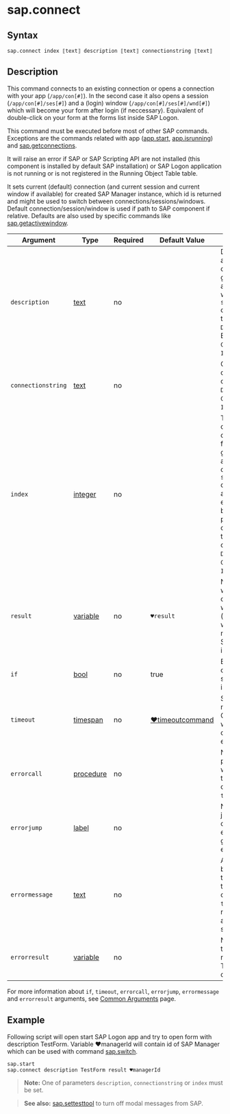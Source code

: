 ﻿# sap.connect

## Syntax

```G1ANT
sap.connect index ⟦text⟧ description ⟦text⟧ connectionstring ⟦text⟧
```

## Description

This command connects to an existing connection or opens a connection with your app (`/app/con[#]`). 
In the second case it also opens a session (`/app/con[#]/ses[#]`) and a (login) window 
(`/app/con[#]/ses[#]/wnd[#]`) which will become your form after login (if neccessary). 
Equivalent of double-click on  your form at the forms list inside SAP Logon.

This command must be executed before most of other SAP commands. Exceptions are the commands 
related with app ([app.start](../Application/SAPStartCommand.md), [app.isrunning](../Application/SAPIsRunningCommand.md))
and [sap.getconnections](SAPGetConnectionsCommand.md).

It will raise an error if SAP or SAP Scripting API are not installed (this component is installed 
by default SAP installation) or SAP Logon application is not running or is not registered
in the Running Object Table table.

It sets current (default) connection (and current session and current window if available) for
created SAP Manager instance, which id is returned and might be used to switch between 
connections/sessions/windows. Default connection/session/window is used if path to SAP component
if relative. Defaults are also used by specific commands like [sap.getactivewindow](../Windows/SAPGetActiveWindowCommand.md).

| Argument              | Type                                                              | Required | Default Value                                                | Description                                                  |
| --------------------- | ----------------------------------------------------------------- | -------- | ------------------------------------------------------------ | ------------------------------------------------------------ |
| `description`       | [text](/G1ANT.Addons/G1ANT.Language/Structures/TextStructure.md)          | no       |               | Description of active connection to connect to. You can get the list of all active connections with `sap.getconnections` command and take the description from `Description field`. Either `Description`, `ConnectionString` or `Index` has to be set. |
| `connectionstring` | [text](/G1ANT.Addons/G1ANT.Language/Structures/TextStructure.md)           | no       |              | Connection string to open new connection. Either `Description`, `ConnectionString` or `Index` has to be set. |
| `index`              | [integer](/G1ANT.Addons/G1ANT.Language/Structures/IntegerStructure.md)    | no       |               | The index of connection to connect to (starting from 0). You can get the list of all available connections with `sap.getconnections` command. Will raise an error if non-existent index will be used (use `name` parameter if no connection is open to connect a new one). Either `Description`, `ConnectionString` or `Index` has to be set. |
| `result`             | [variable](/G1ANT.Addons/G1ANT.Language/Structures/VariableStructure.md)  | no       | `♥result`   | Name of a variable where the command's result will be stored ([integer](/G1ANT.Addons/G1ANT.Language/Structures/IntegerStructure.md) structure with instance id for managing/swapping SAP Manager instances) |
| `if`                 | [bool](/G1ANT.Addons/G1ANT.Language/Structures/BooleanStructure.md)        | no       | true         | Executes the command only if a specified condition is true   |
| `timeout`           | [timespan](/G1ANT.Addons/G1ANT.Language/Structures/TimeSpanStructure.md)   | no       | [♥timeoutcommand](/G1ANT.Addons/G1ANT.Addon.Core//Variables/TimeoutCommandVariable.md) | Specifies time in milliseconds for G1ANT.Robot to wait for the command to be executed |
| `errorcall`         | [procedure](/G1ANT.Addons/G1ANT.Language/Structures/ProcedureStructure.md) | no       |              | Name of a procedure to call when the command throws an exception or when a given `timeout` expires |
| `errorjump`         | [label](/G1ANT.Addons/G1ANT.Language/Structures/LabelStructure.md)         | no       |              | Name of the label to jump to when the command throws an exception or when a given `timeout` expires |
| `errormessage`      | [text](/G1ANT.Addons/G1ANT.Language/Structures/TextStructure.md)           | no       |              | A message that will be shown in case the command throws an exception or when a given `timeout` expires, and no `errorjump` argument is specified |
| `errorresult`       | [variable](/G1ANT.Addons/G1ANT.Language/Structures/VariableStructure.md)   | no       |              | Name of a variable that will store the returned exception. The variable will be of [error](/G1ANT.Addons/G1ANT.Language/Structures/ErrorStructure.md) structure |

For more information about `if`, `timeout`, `errorcall`, `errorjump`, `errormessage` and `errorresult` arguments, see [Common Arguments](/appendices/common-arguments.md) page.

## Example

Following script will open start SAP Logon app and try to open form with description TestForm.
Variable ♥managerId will contain id of SAP Manager which can be used with command
[sap.switch](../SAPSwitchCommand.md).

```G1ANT
sap.start
sap.connect description TestForm result ♥managerId
```

> **Note:** One of parameters `description`, `connectionstring` or `index` must be set.

> **See also:** [sap.settesttool](../Sessions/SAPSetTestToolModeCommand.md) to turn off modal messages from SAP.
